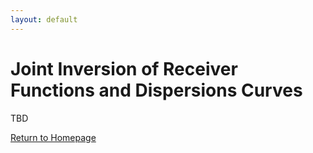 ```yaml
---
layout: default
---
```


# Joint Inversion of Receiver Functions and Dispersions Curves

TBD


[Return to Homepage](./)
